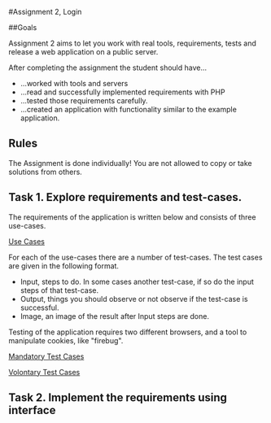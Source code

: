 #Assignment 2, Login

##Goals

Assignment 2 aims to let you work with real tools, requirements, tests and release a web application on a public server.

After completing the assignment the student should have...
 * ...worked with tools and servers
 * ...read and successfully implemented requirements with PHP
 * ...tested those requirements carefully.
 * ...created an application with functionality similar to the example application.
 
## Rules
The Assignment is done individually! You are not allowed to copy or take solutions from others.
 
## Task 1. Explore requirements and test-cases.

The requirements of the application is written below and consists of three use-cases.

[Use Cases](Assignment2_Use_Cases.md)

For each of the use-cases there are a number of test-cases. The test cases are given in the following format. 
 * Input, steps to do. In some cases another test-case, if so do the input steps of that test-case.
 * Output, things you should observe or not observe if the test-case is successful.
 * Image, an image of the result after Input steps are done.
 
Testing of the application requires two different browsers, and a tool to manipulate cookies, like "firebug".

[Mandatory Test Cases](Assignment2_Test_Cases_Mandatory.md "Mandatory Test-Cases")

[Volontary Test Cases](Assignment2_Volontary_Test_cases.md "Volontary Test-Cases for higher grade")


## Task 2. Implement the requirements using interface


